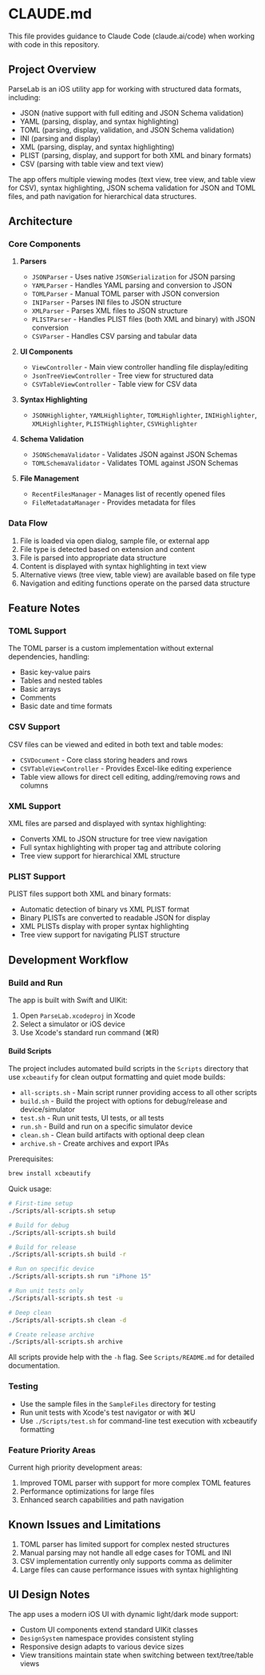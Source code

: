 # CLAUDE.md

This file provides guidance to Claude Code (claude.ai/code) when working with code in this repository.

## Project Overview

ParseLab is an iOS utility app for working with structured data formats, including:

- JSON (native support with full editing and JSON Schema validation)
- YAML (parsing, display, and syntax highlighting)
- TOML (parsing, display, validation, and JSON Schema validation)
- INI (parsing and display)
- XML (parsing, display, and syntax highlighting)
- PLIST (parsing, display, and support for both XML and binary formats)
- CSV (parsing with table view and text view)

The app offers multiple viewing modes (text view, tree view, and table view for CSV), syntax highlighting, JSON schema validation for JSON and TOML files, and path navigation for hierarchical data structures.

## Architecture

### Core Components

1. **Parsers**
   - `JSONParser` - Uses native `JSONSerialization` for JSON parsing
   - `YAMLParser` - Handles YAML parsing and conversion to JSON
   - `TOMLParser` - Manual TOML parser with JSON conversion
   - `INIParser` - Parses INI files to JSON structure
   - `XMLParser` - Parses XML files to JSON structure
   - `PLISTParser` - Handles PLIST files (both XML and binary) with JSON conversion
   - `CSVParser` - Handles CSV parsing and tabular data

2. **UI Components**
   - `ViewController` - Main view controller handling file display/editing
   - `JsonTreeViewController` - Tree view for structured data
   - `CSVTableViewController` - Table view for CSV data

3. **Syntax Highlighting**
   - `JSONHighlighter`, `YAMLHighlighter`, `TOMLHighlighter`, `INIHighlighter`, `XMLHighlighter`, `PLISTHighlighter`, `CSVHighlighter`

4. **Schema Validation**
   - `JSONSchemaValidator` - Validates JSON against JSON Schemas
   - `TOMLSchemaValidator` - Validates TOML against JSON Schemas

5. **File Management**
   - `RecentFilesManager` - Manages list of recently opened files
   - `FileMetadataManager` - Provides metadata for files

### Data Flow

1. File is loaded via open dialog, sample file, or external app
2. File type is detected based on extension and content
3. File is parsed into appropriate data structure
4. Content is displayed with syntax highlighting in text view
5. Alternative views (tree view, table view) are available based on file type
6. Navigation and editing functions operate on the parsed data structure

## Feature Notes

### TOML Support

The TOML parser is a custom implementation without external dependencies, handling:
- Basic key-value pairs
- Tables and nested tables
- Basic arrays
- Comments
- Basic date and time formats

### CSV Support

CSV files can be viewed and edited in both text and table modes:
- `CSVDocument` - Core class storing headers and rows
- `CSVTableViewController` - Provides Excel-like editing experience
- Table view allows for direct cell editing, adding/removing rows and columns

### XML Support

XML files are parsed and displayed with syntax highlighting:
- Converts XML to JSON structure for tree view navigation
- Full syntax highlighting with proper tag and attribute coloring
- Tree view support for hierarchical XML structure

### PLIST Support

PLIST files support both XML and binary formats:
- Automatic detection of binary vs XML PLIST format
- Binary PLISTs are converted to readable JSON for display
- XML PLISTs display with proper syntax highlighting
- Tree view support for navigating PLIST structure

## Development Workflow

### Build and Run

The app is built with Swift and UIKit:
1. Open `ParseLab.xcodeproj` in Xcode
2. Select a simulator or iOS device
3. Use Xcode's standard run command (⌘R)

#### Build Scripts

The project includes automated build scripts in the `Scripts` directory that use `xcbeautify` for clean output formatting and quiet mode builds:

- `all-scripts.sh` - Main script runner providing access to all other scripts
- `build.sh` - Build the project with options for debug/release and device/simulator
- `test.sh` - Run unit tests, UI tests, or all tests
- `run.sh` - Build and run on a specific simulator device
- `clean.sh` - Clean build artifacts with optional deep clean
- `archive.sh` - Create archives and export IPAs

Prerequisites:
```bash
brew install xcbeautify
```

Quick usage:
```bash
# First-time setup
./Scripts/all-scripts.sh setup

# Build for debug
./Scripts/all-scripts.sh build

# Build for release
./Scripts/all-scripts.sh build -r

# Run on specific device
./Scripts/all-scripts.sh run "iPhone 15"

# Run unit tests only
./Scripts/all-scripts.sh test -u

# Deep clean
./Scripts/all-scripts.sh clean -d

# Create release archive
./Scripts/all-scripts.sh archive
```

All scripts provide help with the `-h` flag. See `Scripts/README.md` for detailed documentation.

### Testing

- Use the sample files in the `SampleFiles` directory for testing
- Run unit tests with Xcode's test navigator or with ⌘U
- Use `./Scripts/test.sh` for command-line test execution with xcbeautify formatting

### Feature Priority Areas

Current high priority development areas:
1. Improved TOML parser with support for more complex TOML features
2. Performance optimizations for large files
3. Enhanced search capabilities and path navigation

## Known Issues and Limitations

1. TOML parser has limited support for complex nested structures
2. Manual parsing may not handle all edge cases for TOML and INI
3. CSV implementation currently only supports comma as delimiter
4. Large files can cause performance issues with syntax highlighting

## UI Design Notes

The app uses a modern iOS UI with dynamic light/dark mode support:
- Custom UI components extend standard UIKit classes
- `DesignSystem` namespace provides consistent styling
- Responsive design adapts to various device sizes
- View transitions maintain state when switching between text/tree/table views
